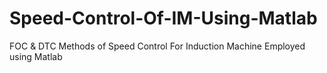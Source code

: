 # Speed-Control-Of-IM-Using-Matlab
FOC &amp; DTC Methods of Speed Control For Induction Machine Employed using Matlab
